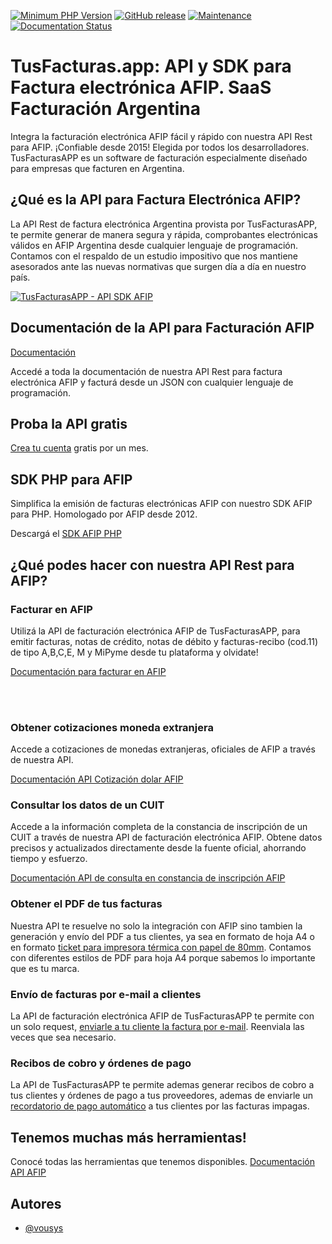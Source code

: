 

[![Minimum PHP Version](https://img.shields.io/badge/php-%3E%3D%207.2-8892BF.svg)](https://php.net/)
[![GitHub release](https://img.shields.io/badge/version-1.0-brightgreen)](https://github.com/vousys/tusfacturas/releases/)
[![Maintenance](https://img.shields.io/badge/Maintained%3F-yes-green.svg)](https://github.com/vousys/tusfacturas/graphs/commit-activity)
[![Documentation Status](https://readthedocs.org/projects/ansicolortags/badge/?version=latest)](https://developers.tusfacturas.app/)


# TusFacturas.app: API y SDK para Factura electrónica AFIP. SaaS Facturación Argentina
Integra la facturación electrónica AFIP fácil y rápido con nuestra API Rest para AFIP. ¡Confiable desde 2015! Elegida por todos los desarrolladores. TusFacturasAPP es un software de facturación especialmente diseñado para empresas que facturen en Argentina. 


## ¿Qué es la API para Factura Electrónica AFIP?
La API Rest de factura electrónica Argentina provista por TusFacturasAPP, te permite generar de manera segura y rápida, comprobantes electrónicas válidos en AFIP Argentina desde cualquier lenguaje de programación. Contamos con el respaldo de un estudio impositivo que nos mantiene asesorados ante las nuevas normativas que surgen día a día en nuestro país.

[![TusFacturasAPP - API SDK AFIP](https://cdn.tusfacturas.app/web/images/ig/157.webp)](https://cdn.tusfacturas.app/web/images/ig/157.webp)


## Documentación de la API para Facturación AFIP

[Documentación](https://developers.tusfacturas.app)

Accedé a toda la documentación de nuestra API Rest para factura electrónica AFIP y facturá desde un JSON con cualquier lenguaje de programación.



## Proba la API gratis

[Crea tu cuenta](https://www.tusfacturas.app/quiero-probar-api-factura-electronica.html) gratis por un mes.



## SDK PHP para AFIP

Simplifica la emisión de facturas electrónicas AFIP con nuestro SDK AFIP para PHP. Homologado por AFIP desde 2012. 

Descargá el [SDK AFIP PHP](https://github.com/vousys/tusfacturas/tree/master/php)



## ¿Qué podes hacer con nuestra API Rest para AFIP?

### Facturar en AFIP
Utilizá la API de facturación electrónica AFIP de TusFacturasAPP, para emitir facturas, notas de crédito, notas de débito y facturas-recibo (cod.11) de tipo A,B,C,E, M y MiPyme desde tu plataforma y olvidate! 

[Documentación para facturar en AFIP](https://developers.tusfacturas.app/api-factura-electronica-afip-facturacion-ventas)

<br /><br />

### Obtener cotizaciones moneda extranjera 
Accede a cotizaciones de monedas extranjeras, oficiales de AFIP a través de nuestra API.

[Documentación API Cotización dolar AFIP](https://developers.tusfacturas.app/consultas-varias-a-servicios-afip/cotizacion-monedas-afip)



### Consultar los datos de un CUIT
Accede a la información completa de la constancia de inscripción de un CUIT a través de nuestra API de facturación electrónica AFIP. Obtene datos precisos y actualizados directamente desde la fuente oficial, ahorrando tiempo y esfuerzo.

[Documentación API de consulta en constancia de inscripción AFIP](https://developers.tusfacturas.app/consultas-varias-a-servicios-afip/api-factura-electronica-afip-clientes-consultar-cuit-en-constancia-de-inscripcion)


### Obtener el PDF de tus facturas
Nuestra API te resuelve no solo la integración con AFIP sino tambien la generación y envío del PDF a tus clientes, ya sea en formato de hoja A4 o en formato [ticket para impresora térmica con papel de 80mm](https://www.tusfacturas.app/caracteristicas-de-tus-facturas-electronica-impresion-tickets.html). Contamos con diferentes estilos de PDF para hoja A4 porque sabemos lo importante que es tu marca. 



### Envío de facturas por e-mail a clientes 
La API de facturación electrónica AFIP de TusFacturasAPP te permite con un solo request, [enviarle a tu cliente la factura por e-mail](https://www.tusfacturas.app/caracteristicas-de-tus-facturas-electronica-facturacion.html). Reenviala las veces que sea necesario.



### Recibos de cobro y órdenes de pago
La API de TusFacturasAPP te permite ademas generar recibos de cobro a tus clientes y órdenes de pago a tus proveedores, ademas de enviarle un [recordatorio de pago automático](https://www.tusfacturas.app/caracteristicas-de-tus-facturas-electronica-recordatorios.html) a tus clientes por las facturas impagas. 



## Tenemos muchas más herramientas!
Conocé todas las herramientas que tenemos disponibles.
[Documentación API AFIP](https://developers.tusfacturas.app/)



## Autores

- [@vousys](https://www.github.com/vousys)

